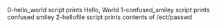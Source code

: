 0-hello_world script prints Hello, World
1-confused_smiley script prints confused smiley
2-hellofile script prints contents of /ect/passwd
